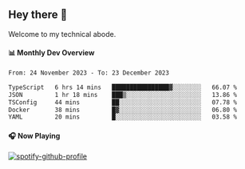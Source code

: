 ## Hey there 👋

Welcome to my technical abode.

#### 📊 Monthly Dev Overview
<!--START_SECTION:waka-->

```txt
From: 24 November 2023 - To: 23 December 2023

TypeScript   6 hrs 14 mins   ████████████████▓░░░░░░░░   66.07 %
JSON         1 hr 18 mins    ███▒░░░░░░░░░░░░░░░░░░░░░   13.86 %
TSConfig     44 mins         ██░░░░░░░░░░░░░░░░░░░░░░░   07.78 %
Docker       38 mins         █▓░░░░░░░░░░░░░░░░░░░░░░░   06.80 %
YAML         20 mins         █░░░░░░░░░░░░░░░░░░░░░░░░   03.58 %
```

<!--END_SECTION:waka-->

#### 🎧 Now Playing

[![spotify-github-profile](https://spotify-github-profile.vercel.app/api/view?uid=james2mid&cover_image=true&theme=natemoo-re)](https://open.spotify.com/user/james2mid?si=2b3baf2b09cb499e)

